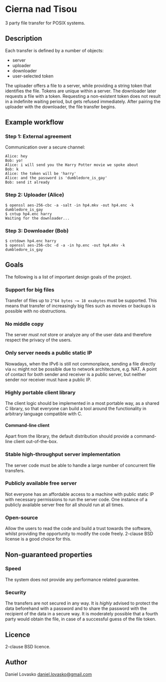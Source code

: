 # Cierna nad Tisou
3 party file transfer for POSIX systems.

## Description
Each transfer is defined by a number of objects:
 * server
 * uploader
 * downloader
 * user-selected token

The uploader offers a file to a server, while providing a string token that
identifies the file. Tokens are unique within a server. The downloader later
requests a file with a token. Requesting a non-existent token does not result
in a indefinite waiting period, but gets refused immediately. After pairing the
uploader with the downloader, the file transfer begins.

## Example workflow
### Step 1: External agreement
Communication over a secure channel:
```
Alice: hey
Bob: yo!
Alice: i will send you the Harry Potter movie we spoke about
Bob: k
Alice: the token will be 'harry' 
Alice: and the password is 'dumbledore_is_gay'
Bob: send it already
```

### Step 2: Uploader (Alice)
```
$ openssl aes-256-cbc -a -salt -in hp4.mkv -out hp4.enc -k dumbledore_is_gay
$ cntup hp4.enc harry
Waiting for the downloader...
```

### Step 3: Downloader (Bob)
```
$ cntdown hp4.enc harry
$ openssl aes-256-cbc -d -a -in hp.enc -out hp4.mkv -k dumbledore_is_gay
```

## Goals
The following is a list of important design goals of the project.

### Support for big files
Transfer of files up to `2^64 bytes ~= 18 exabytes` must be supported. This
means that transfer of increasingly big files such as movies or backups is
possible with no obstructions.

### No middle copy
The server *must not* store or analyze any of the user data and therefore
respect the privacy of the users.

### Only server needs a public static IP
Nowadays, when the IPv6 is still not commonplace, sending a file directly via
`nc` might not be possible due to network architecture, e.g. NAT. A point of
contact for both sender and receiver is a public server, but neither sender nor
receiver must have a public IP.

### Highly portable client library
The client logic should be implemented in a most portable way, as a shared C
library, so that everyone can build a tool around the functionality in
arbitrary language compatible with C. 

#### Command-line client
Apart from the library, the default distribution should provide a command-line
client out-of-the-box.

### Stable high-throughput server implementation
The server code must be able to handle a large number of concurrent file
transfers.

### Publicly available free server
Not everyone has an affordable access to a machine with public static IP with
necessary permissions to run the server code. One instance of a publicly
available server free for all should run at all times.

### Open-source
Allow the users to read the code and build a trust towards the software, whilst
providing the opportunity to modify the code freely. 2-clause BSD license is a
good choice for this.

## Non-guaranteed properties
### Speed
The system does not provide any performance related guarantee.

### Security
The transfers are not secured in any way. It is *highly* advised to protect the
data beforehand with a password and to share the password with the recipient of
the data in a secure way. It is moderately possible that a fourth party would
obtain the file, in case of a successful guess of the file token.

## Licence
2-clause BSD licence. 

## Author
Daniel Lovasko daniel.lovasko@gmail.com

